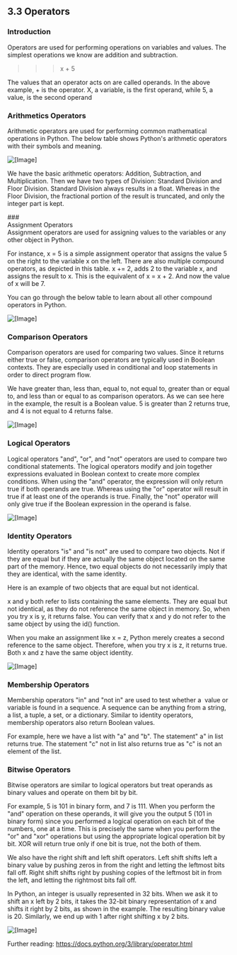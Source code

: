 3.3 Operators
-------------

### Introduction

Operators are used for performing operations on variables and values. The simplest operations we know are addition and subtraction. 

> > > x + 5

The values that an operator acts on are called operands. In the above example, + is the operator. X, a variable, is the first operand, while 5, a value, is the second operand

### Arithmetics Operators

Arithmetic operators are used for performing common mathematical operations in Python. The below table shows Python's arithmetic operators with their symbols and meaning. 

![[Image]](https://open.uom.lk/pluginfile.php/4574/mod_hvp/content/12/images/file-61f78a267c00b.png)

We have the basic arithmetic operators: Addition, Subtraction, and Multiplication. Then we have two types of Division: Standard Division and Floor Division. Standard Division always results in a float. Whereas in the Floor Division, the fractional portion of the result is truncated, and only the integer part is kept. 

###\
Assignment Operators\
Assignment operators are used for assigning values to the variables or any other object in Python. 

For instance, x = 5 is a simple assignment operator that assigns the value 5 on the right to the variable x on the left. There are also multiple compound operators, as depicted in this table. x += 2, adds 2 to the variable x, and assigns the result to x. This is the equivalent of x = x + 2. And now the value of x will be 7. 

You can go through the below table to learn about all other compound operators in Python.

![[Image]](https://open.uom.lk/pluginfile.php/4574/mod_hvp/content/12/images/file-61f78a8aa0079.png)

### Comparison Operators

Comparison operators are used for comparing two values. Since it returns either true or false, comparison operators are typically used in Boolean contexts. They are especially used in conditional and loop statements in order to direct program flow.

We have greater than, less than, equal to, not equal to, greater than or equal to, and less than or equal to as comparison operators. As we can see here in the example, the result is a Boolean value. 5 is greater than 2 returns true, and 4 is not equal to 4 returns false.

![[Image]](https://open.uom.lk/pluginfile.php/4574/mod_hvp/content/12/images/file-61f78abd9c056.png)

### Logical Operators

Logical operators "and", "or", and "not" operators are used to compare two conditional statements. The logical operators modify and join together expressions evaluated in Boolean context to create more complex conditions. When using the "and" operator, the expression will only return true if both operands are true. Whereas using the "or" operator will result in true if at least one of the operands is true. Finally, the "not" operator will only give true if the Boolean expression in the operand is false.

![[Image]](https://open.uom.lk/pluginfile.php/4574/mod_hvp/content/12/images/file-61f78aee760b7.png)

### Identity Operators

Identity operators "is" and "is not" are used to compare two objects. Not if they are equal but if they are actually the same object located on the same part of the memory. Hence, two equal objects do not necessarily imply that they are identical, with the same identity. 

Here is an example of two objects that are equal but not identical. 

x and y both refer to lists containing the same elements. They are equal but not identical, as they do not reference the same object in memory. So, when you try x is y, it returns false. You can verify that x and y do not refer to the same object by using the id() function.

When you make an assignment like x = z, Python merely creates a second reference to the same object. Therefore, when you try x is z, it returns true. Both x and z have the same object identity.

![[Image]](https://open.uom.lk/pluginfile.php/4574/mod_hvp/content/12/images/file-61f78bfbd9d0d.png)

### Membership Operators

Membership operators "in" and "not in" are used to test whether a  value or variable is found in a sequence. A sequence can be anything from a string, a list, a tuple, a set, or a dictionary. Similar to identity operators, membership operators also return Boolean values.

For example, here we have a list with "a" and "b". The statement" a" in list returns true. The statement "c" not in list also returns true as "c" is not an element of the list.

### Bitwise Operators

Bitwise operators are similar to logical operators but treat operands as binary values and operate on them bit by bit. 

For example, 5 is 101 in binary form, and 7 is 111. When you perform the "and" operation on these operands, it will give you the output 5 (101 in binary form) since you performed a logical operation on each bit of the numbers, one at a time. This is precisely the same when you perform the "or" and "xor" operations but using the appropriate logical operation bit by bit. XOR will return true only if one bit is true, not the both of them.

We also have the right shift and left shift operators. Left shift shifts left a binary value by pushing zeros in from the right and letting the leftmost bits fall off. Right shift shifts right by pushing copies of the leftmost bit in from the left, and letting the rightmost bits fall off. 

In Python, an integer is usually represented in 32 bits. When we ask it to shift an x left by 2 bits, it takes the 32-bit binary representation of x and shifts it right by 2 bits, as shown in the example. The resulting binary value is 20. Similarly, we end up with 1 after right shifting x by 2 bits. 

![[Image]](https://open.uom.lk/pluginfile.php/4574/mod_hvp/content/12/images/file-61f78ca94b596.png)

Further reading: <https://docs.python.org/3/library/operator.html>
